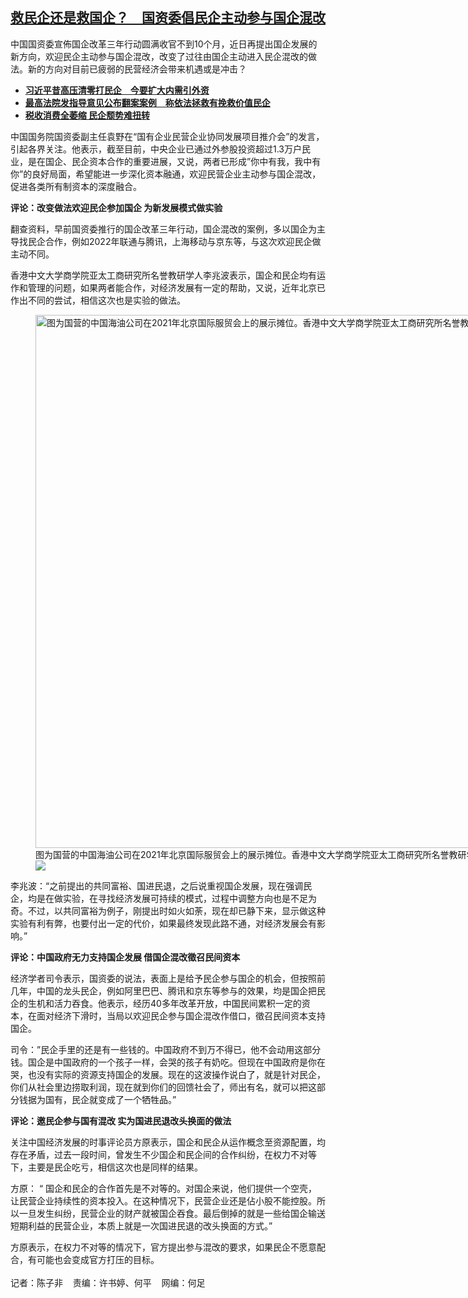 <!--1699629958000-->
[救民企还是救国企？　国资委倡民企主动参与国企混改](https://www.rfa.org/mandarin/yataibaodao/jingmao/ec-11102023085437.html)
------

<p>中国国资委宣佈国企改革三年行动圆满收官不到10个月，近日再提出国企发展的新方向，欢迎民企主动参与国企混改，改变了过往由国企主动进入民企混改的做法。新的方向对目前已疲弱的民营经济会带来机遇或是冲击？</p><ul><li><strong><a class="state-published" href="https://www.rfa.org/mandarin/yataibaodao/zhengzhi/hx1-02162023032123.html">习近平昔高压清零打民企　今要扩大内需引外资</a></strong></li><li><strong><a class="state-published" href="https://www.rfa.org/mandarin/yataibaodao/renquanfazhi/ec-10122023070449.html">最高法院发指导意见公布翻案案例　称依法拯救有挽救价值民企</a></strong></li><li><strong><a href="https://www.rfa.org/mandarin/yataibaodao/jingmao/ql1-11202018083052.html">税收消费全萎缩 民企颓势难扭转</a></strong></li></ul><p>中国国务院国资委副主任袁野在“国有企业民营企业协同发展项目推介会”的发言，引起各界关注。他表示，截至目前，中央企业已通过外参股投资超过1.3万户民业，是在国企、民企资本合作的重要进展，又说，两者已形成”你中有我，我中有你”的良好局面，希望能进一步深化资本融通，欢迎民营企业主动参与国企混改，促进各类所有制资本的深度融合。</p><p><strong>评论：改变做法欢迎民企参加国企 为新发展模式做实验</strong></p><p>翻查资料，早前国资委推行的国企改革三年行动，国企混改的案例，多以国企为主导找民企合作，例如2022年联通与腾讯，上海移动与京东等，与这次欢迎民企做主动不同。</p><p>香港中文大学商学院亚太工商研究所名誉教研学人李兆波表示，国企和民企均有运作和管理的问题，如果两者能合作，对经济发展有一定的帮助，又说，近年北京已作出不同的尝试，相信这次也是实验的做法。</p><p><figure class="image-richtext image-inline captioned" style="width:1280px;"><img alt="图为国营的中国海油公司在2021年北京国际服贸会上的展示摊位。香港中文大学商学院亚太工商研究所名誉教研学人李兆波表示，国企和民企均有运作和管理的问题。(路透社资料图片)" height="853" src="https://www.rfa.org/mandarin/yataibaodao/jingmao/ec-11102023085437.html/2023-10-24t091733z_722347858_rc2wy3a2hu8x_rtrmadp_3_china-cnooc-results.jpg/@@images/a2a55b47-08ee-485b-ab14-2926df7b7877.jpeg" title="2023-10-24T091733Z_722347858_RC2WY3A2HU8X_RTRMADP_3_CHINA-CNOOC-RESULTS.JPG" width="1280"/><figcaption class="image-caption">图为国营的中国海油公司在2021年北京国际服贸会上的展示摊位。香港中文大学商学院亚太工商研究所名誉教研学人李兆波表示，国企和民企均有运作和管理的问题。(路透社资料图片)</figcaption><small></small><div id="zoomattribute"><a data-caption="图为国营的中国海油公司在2021年北京国际服贸会上的展示摊位。香港中文大学商学院亚太工商研究所名誉教研学人李兆波表示，国企和民企均有运作和管理的问题。(路透社资料图片)" data-fancybox="" href="https://www.rfa.org/mandarin/yataibaodao/jingmao/ec-11102023085437.html/2023-10-24t091733z_722347858_rc2wy3a2hu8x_rtrmadp_3_china-cnooc-results.jpg" id="single_image" title="图为国营的中国海油公司在2021年北京国际服贸会上的展示摊位。香港中文大学商学院亚太工商研究所名誉教研学人李兆波表示，国企和民企均有运作和管理的问题。(路透社资料图片)"><img src="/++plone++rfa-resources/img/icon-zoom.png"/></a></div></figure></p><p>李兆波：“之前提出的共同富裕、国进民退，之后说重视国企发展，现在强调民企，均是在做实验，在寻找经济发展可持续的模式，过程中调整方向也是不足为奇。不过，以共同富裕为例子，刚提出时如火如荼，现在却已静下来，显示做这种实验有利有弊，也要付出一定的代价，如果最终发现此路不通，对经济发展会有影响。”</p><p><strong>评论：中国政府无力支持国企发展 借国企混改徵召民间资本</strong></p><p>经济学者司令表示，国资委的说法，表面上是给予民企参与国企的机会，但按照前几年，中国的龙头民企，例如阿里巴巴、腾讯和京东等参与的效果，均是国企把民企的生机和活力吞食。他表示，经历40多年改革开放，中国民间累积一定的资本，在面对经济下滑时，当局以欢迎民企参与国企混改作借口，徵召民间资本支持国企。</p><p>司令：”民企手里的还是有一些钱的。中国政府不到万不得已，他不会动用这部分钱。国企是中国政府的一个孩子一样，会哭的孩子有奶吃。但现在中国政府是你在哭，也没有实际的资源支持国企的发展。现在的这波操作说白了，就是针对民企，你们从社会里边捞取利润，现在就到你们的回馈社会了，师出有名，就可以把这部分钱据为国有，民企就变成了一个牺牲品。”</p><p><strong>评论：邀民企参与国有混改 实为国进民退改头换面的做法</strong></p><p>关注中国经济发展的时事评论员方原表示，国企和民企从运作概念至资源配置，均存在矛盾，过去一段时间，曾发生不少国企和民企间的合作纠纷，在权力不对等下，主要是民企吃亏，相信这次也是同样的结果。</p><p>方原： “ 国企和民企的合作首先是不对等的。对国企来说，他们提供一个空壳，让民营企业持续性的资本投入。在这种情况下，民营企业还是佔小股不能控股。所以一旦发生纠纷，民营企业的财产就被国企吞食。最后倒掉的就是一些给国企输送短期利益的民营企业，本质上就是一次国进民退的改头换面的方式。”</p><div><span>方原表示，在权力不对等的情况下，官方提出参与混改的要求，如果民企不愿意配合，有可能也会变成官方打压的目标。</span></div><div><span> </span></div><div><span>记者：陈子非    责编：许书婷、何平    网编：何足 </span></div><p> </p><p></p>
